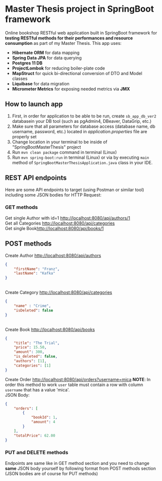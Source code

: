 # Master Thesis project in SpringBoot framework
Online bookshop RESTful web application built in SpringBoot framework for **testing RESTful methods for their performances and resource consumption** as part of my Master Thesis. This app uses:
* **Hibernate ORM** for data mapping
* **Spring Data JPA** for data querying
* **Postgres 11 DB**
* **ProjectLombok** for reducing boiler-plate code
* **MapStruct** for quick bi-directional conversion of DTO and Model classes
* **Liquibase** for data migration 
* **Micrometer Metrics** for exposing needed metrics via **JMX**


## How to launch app
1) First, in order for application to be able to be run, create `sb_app_db_ver2` databasein your DB tool (such as pgAdmin4, DBeaver, DataGrip, etc.)
2) Make sure that all parameters for database access (database name, db username, password, etc.) located in *application.properties* file are properly set
3) Change location in your terminal to be inside of "SpringBootMasterThesis" project
4) Run `mvn clean package` command in terminal (Linux)
5) Run `mvn spring-boot:run` in terminal (Linux) or via by executing `main` method of `SpringBootMasterThesisApplication.java` class in your IDE.


## REST API endpoints
Here are some API endpoints to target (using Postman or similar tool) including some JSON bodies for HTTP Request:

### GET methods
Get single Author with id=1 [http://localhost:8080/api/authors/1](http://localhost:8080/api/authors/1)<br/>
Get all Categories [http://localhost:8080/api/categories](http://localhost:8080/api/categories)<br/>
Get single Book[http://localhost:8080/api/books/1](http://localhost:8080/api/books/1)<br/>

## POST methods
Create Author [http://localhost:8080/api/authors](http://localhost:8080/api/authors)

```json
{
	"firstName": "Franz",
	"lastName": "Kafka"
}
```

<br/>Create Category [http://localhost:8080/api/categories](http://localhost:8080/api/categories)
```json
{
	"name" : "Crime",
	"isDeleted": false
}
```

<br/>Create Book [http://localhost:8080/api/books](http://localhost:8080/api/books)
```json
{
	"title": "The Trial",
	"price": 15.50,
	"amount": 300,
	"is_deleted": false,
	"authors": [1],
	"categories": [1]
}	
```

Create Order [http://localhost:8080/api/orders?username=mica](http://localhost:8080/api/orders?username=mica)
**NOTE**: In order this method to work `user` table must contain a row with column `username` that has a value 'mica'.<br/>
JSON Body:
```json
{
    "orders": [
        {
            "bookId": 1,
            "amount": 4
        }
    ],
    "totalPrice": 62.00
}
```

### PUT and DELETE methods
Endpoints are same like in GET method section and you need to change **same** JSON body yourself by following format from POST methods section (JSON bodies are of course for PUT methods)
